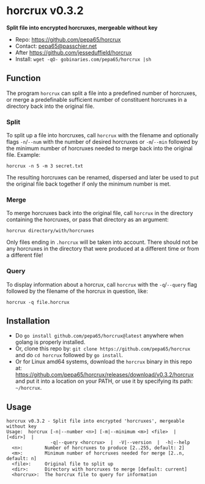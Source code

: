 # horcrux v0.3.2
**Split file into encrypted horcruxes, mergeable without key**

* Repo: https://github.com/pepa65/horcrux
* Contact: pepa65@passchier.net
* After https://github.com/jesseduffield/horcrux
* Install: `wget -qO- gobinaries.com/pepa65/horcrux |sh`

## Function
The program `horcrux` can split a file into a predefined number of horcruxes,
or merge a predefinable sufficient number of constituent horcruxes in a
directory back into the original file.

### Split
To split up a file into horcruxes, call `horcrux` with the filename and
optionally flags `-n`/`--num` with the number of desired horcruxes or
`-m`/`--min` followed by the minimum number of horcruxes needed to merge back
into the original file. Example:

`horcrux -n 5 -m 3 secret.txt`

The resulting horcruxes can be renamed, dispersed and later be used to put the
original file back together if only the minimum number is met.

### Merge
To merge horcruxes back into the original file, call `horcrux` in the
directory containing the horcruxes, or pass that directory as an argument:

`horcrux directory/with/horcruxes`

Only files ending in `.horcrux` will be taken into account. There should not be
any horcruxes in the directory that were produced at a different time or from a
different file!

### Query
To display information about a horcrux, call `horcrux` with the `-q`/`--query`
flag followed by the filename of the horcrux in question, like:

`horcrux -q file.horcrux`

## Installation
- Do `go install github.com/pepa65/horcrux@latest` anywhere when golang is
properly installed.
- Or, clone this repo by: `git clone https://github.com/pepa65/horcrux`
and do `cd horcrux` followed by `go install`.
- Or for Linux amd64 systems, download the `horcrux` binary in this repo at:
https://github.com/pepa65/horcrux/releases/download/v0.3.2/horcrux
and put it into a location on your PATH, or use it by specifying its path:
`~/horcrux`.

## Usage
```
horcrux v0.3.2 - Split file into encrypted 'horcruxes', mergeable without key
Usage:  horcrux [-n|--number <n>] [-m|--minimum <m>] <file>  |  [<dir>]  |
                -q|--query <horcrux>  |  -V|--version  |  -h|--help
  <n>:        Number of horcruxes to produce [2..255, default: 2]
  <m>:        Minimum number of horcruxes needed for merge [2..n, default: n]
  <file>:     Original file to split up
  <dir>:      Directory with horcruxes to merge [default: current]
  <horcrux>:  The horcrux file to query for information
```
